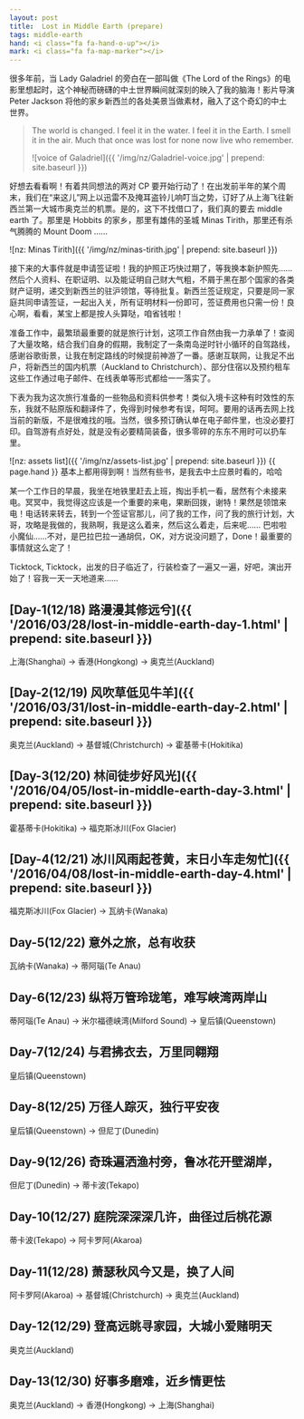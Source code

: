```yaml
---
layout: post
title:  Lost in Middle Earth (prepare)
tags: middle-earth
hand: <i class="fa fa-hand-o-up"></i>
mark: <i class="fa fa-map-marker"></i>
---
```


很多年前，当 Lady Galadriel 的旁白在一部叫做《The Lord of the Rings》的电影里想起时，这个神秘而磅礴的中土世界瞬间就深刻的映入了我的脑海！影片导演 Peter Jackson 将他的家乡新西兰的各处美景当做素材，融入了这个奇幻的中土世界。

<!--more-->

> The world is changed. I feel it in the water. I feel it in the Earth. I smell it in the air. Much that once was lost for none now live who remember.
>
> ![voice of Galadriel]({{ '/img/nz/Galadriel-voice.jpg' | prepend: site.baseurl }})

好想去看看啊！有着共同想法的两对 CP 要开始行动了！在出发前半年的某个周末，我们在“来这儿”网上以迅雷不及掩耳盗铃儿响叮当之势，订好了从上海飞往新西兰第一大城市奥克兰的机票。是的，这下不找借口了，我们真的要去 middle earth 了。那里是 Hobbits 的家乡，那里有雄伟的圣城 Minas Tirith，那里还有杀气腾腾的 Mount Doom ……

![nz: Minas Tirith]({{ '/img/nz/minas-tirith.jpg' | prepend: site.baseurl }})

接下来的大事件就是申请签证啦！我的护照正巧快过期了，等我换本新护照先…… 然后个人资料、在职证明、以及能证明自己财大气粗，不屑于黑在那个国家的各类财产证明，递交到新西兰的驻沪领馆，等待批复。新西兰签证规定，只要是同一家庭共同申请签证，一起出入关，所有证明材料一份即可，签证费用也只需一份！良心啊，看看，某宝上都是按人头算哒，咱省钱啦！

准备工作中，最繁琐最重要的就是旅行计划，这项工作自然由我一力承单了！查阅了大量攻略，结合我们自身的假期，我制定了一条南岛逆时针小循环的自驾路线，感谢谷歌街景，让我在制定路线的时候提前神游了一番。感谢互联网，让我足不出户，将新西兰的国内机票（Auckland to Christchurch）、部分住宿以及预约租车这些工作通过电子邮件、在线表单等形式都给一一落实了。

下表为我为这次旅行准备的一些物品和资料供参考！类似入境卡这种有时效性的东东，我就不贴原版和翻译件了，免得到时候参考有误，呵呵。要用的话再去网上找当前的新版，不是很难找的哦。当然，很多预订确认单在电子邮件里，也没必要打印。自驾游有点好处，就是没有必要精简装备，很多零碎的东东不用时可以扔车里。

![nz: assets list]({{ '/img/nz/assets-list.jpg' | prepend: site.baseurl }})
{{ page.hand }} <span>基本上都用得到啊！当然有些书，是我去中土应景时看的，哈哈</span>

某一个工作日的早晨，我坐在地铁里赶去上班，掏出手机一看，居然有个未接来电。冥冥中，我觉得这应该是一个重要的来电，果断回拨，谢特！果然是领馆来电！电话转来转去，转到一个签证官那儿，问了我的工作，问了我的旅行计划，大哥，攻略是我做的，我熟啊，我是这么着来，然后这么着走，后来呢…… 巴啦啦小魔仙……不对，是巴拉巴拉一通胡侃，OK，对方说没问题了，Done！最重要的事情就这么定了！

Ticktock, Ticktock，出发的日子临近了，行装检查了一遍又一遍，好吧，演出开始了！容我一天一天地道来……

## [Day-1(12/18) 路漫漫其修远兮]({{ '/2016/03/28/lost-in-middle-earth-day-1.html' | prepend: site.baseurl }})
上海(Shanghai) -> 香港(Hongkong) -> 奥克兰(Auckland)

## [Day-2(12/19) 风吹草低见牛羊]({{ '/2016/03/31/lost-in-middle-earth-day-2.html' | prepend: site.baseurl }})
奥克兰(Auckland) -> 基督城(Christchurch) -> 霍基蒂卡(Hokitika)

## [Day-3(12/20) 林间徒步好风光]({{ '/2016/04/05/lost-in-middle-earth-day-3.html' | prepend: site.baseurl }})
霍基蒂卡(Hokitika) -> 福克斯冰川(Fox Glacier)

## [Day-4(12/21) 冰川风雨起苍黄，末日小车走匆忙]({{ '/2016/04/08/lost-in-middle-earth-day-4.html' | prepend: site.baseurl }})
福克斯冰川(Fox Glacier) -> 瓦纳卡(Wanaka)

## Day-5(12/22) 意外之旅，总有收获
瓦纳卡(Wanaka) -> 蒂阿瑙(Te Anau)

## Day-6(12/23) 纵将万管玲珑笔，难写峡湾两岸山
蒂阿瑙(Te Anau) -> 米尔福德峡湾(Milford Sound) -> 皇后镇(Queenstown)

## Day-7(12/24) 与君拂衣去，万里同翱翔
皇后镇(Queenstown)

## Day-8(12/25) 万径人踪灭，独行平安夜
皇后镇(Queenstown) -> 但尼丁(Dunedin)

## Day-9(12/26) 奇珠遍洒渔村旁，鲁冰花开壁湖岸，
但尼丁(Dunedin) -> 蒂卡波(Tekapo)

## Day-10(12/27) 庭院深深深几许，曲径过后桃花源
蒂卡波(Tekapo) -> 阿卡罗阿(Akaroa)

## Day-11(12/28) 萧瑟秋风今又是，换了人间
阿卡罗阿(Akaroa) -> 基督城(Christchurch) -> 奥克兰(Auckland)

## Day-12(12/29) 登高远眺寻家园，大城小爱赌明天
奥克兰(Auckland)

## Day-13(12/30) 好事多磨难，近乡情更怯
奥克兰(Auckland) -> 香港(Hongkong) -> 上海(Shanghai)
